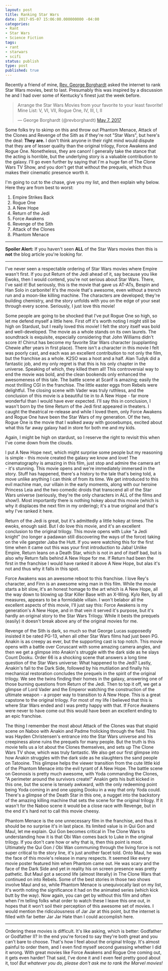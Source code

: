 ```yaml
---
layout: post
title: Ranking Star Wars
date: 2017-05-07 15:06:00.000000000 -04:00
categories:
- Rant
- Star Wars
- Science Fiction
tags:
- rant
- starwars
- scifi
status: publish
type: post
published: true
---
```

Recently a friend of mine, [Rev. George Borghardt](https://twitter.com/revborghardt) asked the internet to rank Star Wars movies, best to last. Presumably this was inspired by a discussion he and I had over some of Kentucky's finest just the week before.

<blockquote class="twitter-tweet" data-lang="en"><p lang="en" dir="ltr">Arrange the Star Wars Movies from your favorite to your least favorite! Mine List: V, VI, VII, Rogue One, IV, III, I, II</p>&mdash; George Borghardt (@revborghardt) <a href="https://twitter.com/revborghardt/status/861035823055093760">May 7, 2017</a></blockquote>

Some folks try to skimp on this and throw out Phantom Menace, Attack of the Clones and Revenge of the Sith as if they're not "Star Wars", but here's the deal: **They are.** I don't think anyone in their right mind would dispute that they are of lesser quality than the original trilogy, Force Awakens and Rogue One. Nonetheless, they are canon!  I generally take the stance that the acting is horrible, but the underlying story is a valuable contribution to the galaxy. I'll go even further by saying that I'm a huge fan of The Clone Wars TV Show, and you don't get that without the prequels, which thus makes their cinematic presence worth it.

I'm going to cut to the chase, give you my list, and then explain why below.  Here they are from best to worst:

1. Empire Strikes Back
2. Rogue One
3. A New Hope
4. Return of the Jedi
5. Force Awakens
6. Revenge of the Sith
7. Attack of the Clones
8. Phantom Menace

--------------------

**Spoiler Alert:** If you haven't seen **ALL** of the Star Wars movies then this is **not** the blog article you're looking for.

--------------------

I've never seen a respectable ordering of Star Wars movies where Empire wasn't first.  If you put Return of the Jedi ahead of it, say because you like Ewoks, then I would contend, you're not serious about Star Wars. There, I've said it!  But seriously, this is the movie that gave us AT-ATs, Bespin and Han Solo in carbonite! It's the movie that's awesome, even without a trench run and a moon-like killing machine. The characters are developed; they're building chemistry, and the story unfolds with you on the edge of your seat through every scene. Seriously, I just love this movie!

Some people are going to be shocked that I've put Rogue One so high, so let me defend myself a little here.  First off it's worth noting I might still be high on Stardust, but I really loved this movie! I felt the story itself was bold and well-developed. The movie as a whole stands on its own laurels.  The soundtrack is exquisite, especially considering that John Williams didn't score it! Chirrut has become my favorite Star Wars character (supplanting Chewie after years in first place).  There isn't a character in this movie I felt was poorly cast, and each was an excellent contribution to not only the film, but the franchise as a whole.  K2SO was a hoot and a half. Alan Tudyk did a fantastic job, and my only regret is that this is his only chapter in the universe. Speaking of which, they killed them all! This controversial way to end the movie was bold, and the clean bookends only enhanced the awesomeness of this tale. The battle scene at Scarif is amazing; easily the most thrilling CGI in the franchise. The little easter eggs from Rebels were delightful. The closing scene with Vader was truly ruthless, and the conclusion of this movie is a beautiful tie in to A New Hope - far more wonderful than I would have ever expected.  I'll say this in conclusion, I wasn't born by the time Return of the Jedi first appeared in theaters. I caught the theatrical re-release and while I loved them, only Force Awakens and Rogue One have been the Star Wars of my generation. Of the two, Rogue One is the movie that I walked away with goosebumps, excited about what this far away galaxy had in store for both me and my kids.

Again, I might be high on stardust, so I reserve the right to revisit this when I've come down from the clouds.

I put A New Hope next, which might surprise some people but my reasoning is simple - this movie created the galaxy we know and love! The cinematography is amazing in this film, just stop and admire the camera art - it's stunning. This movie opens and we're immediately immersed in the story.  Stuff has happened, there's a history to the tale that's being told, a move unlike anything I can think of from its time. We get introduced to this evil machine man, our villain in the early moments, along with our heroine Princess Leia and the two comedic droids that transcend all of the Star Wars universe (seriously, they're the only characters in ALL of the films and show!). Most importantly there is nothing hokey about this movie (which is why it displaces the next film in my ordering); it's a true original and that's why I've ranked it here.

Return of the Jedi is great, but it's admittedly a little hokey at times. The ewoks, enough said.  But I do love this movie, and it's an excellent conclusion to the original trilogy.  This movie opens with Luke "a Jedi knight" (no longer a padawan still discovering the ways of the force) taking on the vile gangster Jaba the Hutt.  If you were watching this for the first time when it came out this was your first introduction to Jaba!  Unlike Empire, Return leans on a Death Star, which is not in and of itself bad, but is also why Return falls behind A New Hope for me.  If Return had been the first in the franchise I would have ranked it above A New Hope, but alas it's not and thus why it falls in this spot.

Force Awakens was an awesome reboot to this franchise. I love Rey's character, and Finn is an awesome wing man in this film.  While the movie starts a bit slow, it's an honest homage to the art which is A New Hope, all the way down to blowing up Star Killer Base with an X-Wing. Kylo Ren, by all measures, appears to be a formidable villain. I won't belabor all the excellent aspects of this movie, I'll just say this: Force Awakens is my generation's A New Hope, and in that vein it served it's purpose, but it's hardly an original story to the Star Wars Trilogy. While it bests the prequels (easily) it doesn't break above any of the original movies for me.

Revenge of the Sith is dark, so much so that George Lucas supposedly insisted it be rated PG-13, when all other Star Wars films had just been PG. Anakin is as creepy as ever, but the supporting cast is top notch.  This movie opens with a battle over Coruscant with some amazing camera angles, and then we get a glimpse into Anakin's struggle with the dark side as he slays Count Dooku.  Order 66 is a shocking scene that answers a long time question of the Star Wars universe: What happened to the Jedi? Lastly, Anakin's fall to the Dark Side, followed by his mutilation and finally his mechanical restoration concludes the prequels in the spirit of the original trilogy. We see the twins finding their homes in the galaxy, answering one of those burning questions from Return of the Jedi. Then to top it off, we get a glimpse of Lord Vader and the Emperor watching the construction of the ultimate weapon - a proper way to transition to A New Hope. This is a great capstone to the original trilogy.  For most of my life I believed that this is where Star Wars ended and I was pretty happy with that. If Force Awakens were never to have come out this would have been an excellent ending to an epic franchise.

The thing I remember the most about Attack of the Clones was that stupid scene on Naboo with Anakin and Padme frolicking through the field. This was Hayden Christensen's entrance into the Star Wars universe and his creepiness alone ruins the prequels for many people. But the truth is this movie tells us a lot about the Clones themselves, and sets up The Clone Wars TV show, which was truly fantastic. We also get our first glimpse into how Anakin struggles with the dark side as he slaughters the sand people on Tatooine. This glimpse helps the viewer transition from the cute little kid of the Phantom Menace into the evil tyrant of A New Hope. The battle scene on Geonosis is pretty much awesome, with Yoda commanding the Clones, "A perimeter around the survivors create!" Anakin gets his butt kicked in this one, but the scene is tensely awkward, with the only redeeming point being Yoda coming in and one upping Dooku in a way that only Yoda could. There's a glimpse of the Death Star in this one, a nugget into the backstory of the amazing killing machine that sets the scene for the original trilogy. If it wasn't for the Naboo scene it would be a close race with Revenge, but in the end it's hard not to call this movie cheesy.

Phantom Menace is the one unnecessary film in the franchise, and thus it should be no surprise it's in last place.  Its limited value is in Qui Gon and Maul, let me explain.  Qui Gon becomes critical in The Clone Wars to understanding how it is that Obi Wan comes back to Luke in the original trilogy. If you don't care how or why that is, then this point is moot. Ultimately the Qui Gon / Obi Wan communing through the living force is not super critical to the story line, it's just another facet told.  Onto Maul, he was the face of this movie's release in many respects. It seemed like every movie poster featured him when Phantom came out. He was scary and the face of the Dark Side and yet in reality his on screen presence was pretty pathetic. But Maul got a second life (almost literally) in The Clone Wars that continued on into Rebels.  Some of the best stories in those two shows involve Maul and so, while Phantom Menace is unequivocally last on my list, it's worth noting the significance it had on the animated series (which kick butt by the way). Now again, you can get by without this film and often when I'm telling folks what order to watch these I leave this one out, in hopes that it won't soil their perception of this awesome set of movies.  I would mention the ridiculousness of Jar Jar at this point, but the internet is filled with far better Jar Jar Hate than I could accomplish here.

--------------------

Ordering these movies is difficult. It's like asking, which is better: Godfather or Godfather II?  In the end you're forced to say they're both great and you can't bare to choose.  That's how I feel about the original trilogy. It's almost painful to order them, and I even find myself second guessing whether I did it wrong.  With great movies like Force Awakens and Rogue One coming out, it gets even harder! That said, I've done it and I even feel pretty good about it, too!  *But whatever you do, please don't ask me to rank the Marvel movies!*
